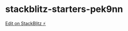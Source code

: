 # stackblitz-starters-pek9nn

[Edit on StackBlitz ⚡️](https://stackblitz.com/edit/stackblitz-starters-pek9nn)